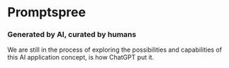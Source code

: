 # Promptspree

### Generated by AI, curated by humans

We are still in the process of exploring the possibilities and capabilities of this AI application concept, is how ChatGPT put it.
